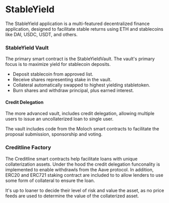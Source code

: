 # StableYield

The StableYield application is a multi-featured decentralized finance application, designed to facilitate stable returns using ETH and stablecoins like DAI, USDC, USDT, and others.

### StableYield Vault

The primary smart contract is the StableYieldVault. The vault's primary focus is to maximize yield for stablecoin deposits.

- Deposit stablecoin from approved list.
- Receive shares representing stake in the vault.
- Collateral automatically swapped to highest yielding stabletoken.
- Burn shares and withdraw principal, plus earned interest.

#### Credit Delegation

The more advanced vault, includes credit delegation, allowing multiple users to issue an uncollaterized loan to single user.

The vault includes code from the Moloch smart contracts to facilitate the proposal submission, sponsorship and voting.

### Creditline Factory

The Creditline smart contracts help facilitate loans with unique collaterization assets. Under the hood the credit delegation funconality is implemented to enable withdrawls from the Aave protocol. In addition, ERC20 and ERC721 staking contract are included to to allow lenders to use some form of collateral to ensure the loan.

It's up to loaner to decide their level of risk and value the asset, as no price feeds are used to determine the value of the collaterized asset.
